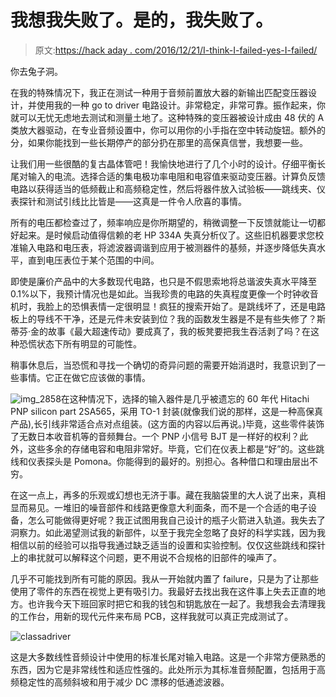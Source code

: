 # 我想我失败了。是的，我失败了。

> 原文:[https://hack aday . com/2016/12/21/I-think-I-failed-yes-I-failed/](https://hackaday.com/2016/12/21/i-think-i-failed-yes-i-failed/)

你去兔子洞。

在我的特殊情况下，我正在测试一种用于音频前置放大器的新输出匹配变压器设计，并使用我的一种 go to driver 电路设计。非常稳定，非常可靠。振作起来，你就可以无忧无虑地去测试和测量土地了。这种特殊的变压器被设计成由 48 伏的 A 类放大器驱动，在专业音频设置中，你可以用你的小手指在空中转动旋钮。额外的分，如果你能找到一些长期停产的部分扔在那里的高保真信誉，我想要一些。

让我们用一些很酷的复古晶体管吧！我愉快地进行了几个小时的设计。仔细平衡长尾对输入的电流。选择合适的集电极功率电阻和电容值来驱动变压器。计算负反馈电路以获得适当的低频截止和高频稳定性，然后将器件放入试验板——跳线夹、仪表探针和测试引线比比皆是——这真是一件令人欣喜的事情。

所有的电压都检查过了，频率响应是你所期望的，稍微调整一下反馈就能让一切都好起来。是时候启动值得信赖的老 HP 334A 失真分析仪了。这些旧机器要求您校准输入电路和电压表，将滤波器调谐到应用于被测器件的基频，并逐步降低失真水平，直到电压表位于某个范围的中间。

即使是廉价产品中的大多数现代电路，也只是不假思索地将总谐波失真水平降至 0.1%以下，我预计情况也是如此。当我珍贵的电路的失真程度更像一个时钟收音机时，我脸上的恐惧表情一定很明显！疯狂的搜索开始了。是跳线坏了，还是电路板上的导线不干净，还是元件未安装到位？我的函数发生器是不是有些失修了？斯蒂芬·金的故事《最大超速传动》要成真了，我的板凳要把我生吞活剥了吗？在这种恐慌状态下所有明显的可能性。

稍事休息后，当恐慌和寻找一个确切的奇异问题的需要开始消退时，我意识到了一些事情。它正在做它应该做的事情。

![img_2858](../Images/680eb32c4c23da1b95abbf12de4492dd.png)在这种情况下，选择的输入器件是几乎被遗忘的 60 年代 Hitachi PNP silicon part 2SA565，采用 TO-1 封装(就像我们说的那样，这是一种高保真产品),长引线非常适合点对点组装。(这方面的内容以后再说。)毕竟，这些零件装饰了无数日本收音机等的音频舞台。一个 PNP 小信号 BJT 是一样好的权利？此外，这些多余的存储电容和电阻非常好。毕竟，它们在仪表上都是“好”的。这些跳线和仪表探头是 Pomona。你能得到的最好的。别担心。各种借口和理由层出不穷。

在这一点上，再多的乐观或幻想也无济于事。藏在我脑袋里的大人说了出来，真相显而易见。一堆旧的噪音部件和线路更像意大利面条，而不是一个合适的电子设备，怎么可能做得更好呢？我正试图用我自己设计的瓶子火箭进入轨道。我失去了洞察力。如此渴望测试我的新部件，以至于我完全忽略了良好的科学实践，因为我相信以前的经验可以指导我通过缺乏适当的设置和实验控制。仅仅这些跳线和探针上的串扰就可以解释这个问题，更不用说不合规格的旧部件的噪声了。

几乎不可能找到所有可能的原因。我从一开始就内置了 failure，只是为了让那些使用了零件的东西在视觉上更有吸引力。我最好去找出我在这件事上失去正直的地方。也许我今天下班回家时把它和我的钱包和钥匙放在一起了。我想我会去清理我的工作台，用新的现代元件来布局 PCB，这样我就可以真正完成测试了。

![classadriver](../Images/1be658db9ca8a8f927586cd17edaa241.png)

这是大多数线性音频设计中使用的标准长尾对输入电路。这是一个非常方便熟悉的东西，因为它是非常线性和适应性强的。此处所示为其标准音频配置，包括用于高频稳定性的高频斜坡和用于减少 DC 漂移的低通滤波器。